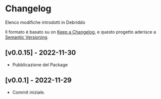# Changelog

Elenco modifiche introdotti in Debriddo

Il formato è basato su on [Keep a Changelog](https://keepachangelog.com/en/1.0.0/),
e questo progetto aderisce a [Semantic Versioning](https://semver.org/spec/v2.0.0.html).

## [v0.0.15] - 2022-11-30

- Pubblicazione del Package

## [v0.0.1] - 2022-11-29

- Commit iniziale.

